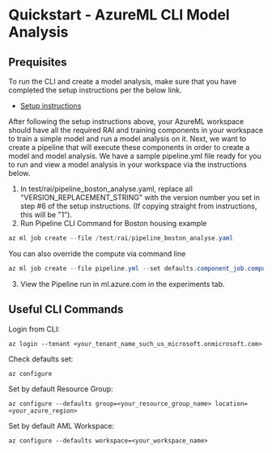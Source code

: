 # Quickstart - AzureML CLI Model Analysis

## Prequisites
To run the CLI and create a model analysis, make sure that you have completed the setup instructions per the below link.

-  [Setup instructions](https://github.com/Azure/RAI-vNext-Preview/blob/main/docs/Setup.md)

After following the setup instructions above, your AzureML workspace should have all the required RAI and training components in your workspace to train a simple model and run a model analysis on it. Next, we want to create a pipeline that will execute these components in order to create a model and model analysis.
We have a sample pipeline.yml file ready for you to run and view a model analysis in your workspace via the instructions below.
1. In test/rai/pipeline_boston_analyse.yaml, replace all "VERSION_REPLACEMENT_STRING" with the version number you set in step #6 of the setup instructions. (If copying straight from instructions, this will be "1").
2. Run Pipeline CLI Command for Boston housing example
``` Powershell 
az ml job create --file /test/rai/pipeline_boston_analyse.yaml
```
You can also override the compute via command line
``` Powershell
az ml job create --file pipeline.yml --set defaults.component_job.compute.target=<your_compute>
```
3. View the Pipeline run in ml.azure.com in the experiments tab.

## Useful CLI Commands

Login from CLI:
```CLI
az login --tenant <your_tenant_name_such_us_microsoft.onmicrosoft.com>
```
Check defaults set:
```CLI
az configure
```
Set by default Resource Group:
```CLI
az configure --defaults group=<your_resource_group_name> location=<your_azure_region>
```
Set by default AML Workspace:
```CLI
az configure --defaults workspace=<your_workspace_name>
```




